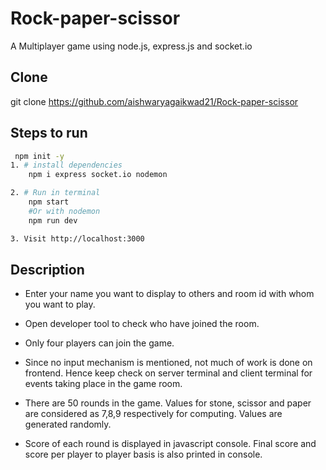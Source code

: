 # Rock-paper-scissor
A  Multiplayer game using node.js, express.js and socket.io
## Clone
git clone https://github.com/aishwaryagaikwad21/Rock-paper-scissor
## Steps to run
```sh
 npm init -y
1. # install dependencies
    npm i express socket.io nodemon

2. # Run in terminal
    npm start
    #Or with nodemon
    npm run dev

3. Visit http://localhost:3000
```
## Description

 - Enter your name you want to display to others and room id with whom you want to play.
 
 - Open developer tool to check who have joined the room.
 
 - Only four players can join the game. 
 
 - Since no input mechanism is mentioned, not much of work is done on frontend. Hence keep check on server terminal and client terminal 
    for events taking place in the game room.
    
 - There are 50 rounds in the game. Values for stone, scissor and paper are considered as 7,8,9 respectively for computing. Values are generated randomly.
 
 - Score of each round is displayed in javascript console. Final score and score per player to player basis is also printed in console.
